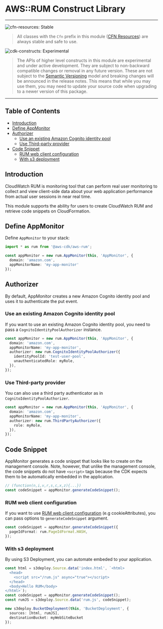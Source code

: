 # AWS::RUM Construct Library
<!--BEGIN STABILITY BANNER-->

---

![cfn-resources: Stable](https://img.shields.io/badge/cfn--resources-stable-success.svg?style=for-the-badge)

> All classes with the `Cfn` prefix in this module ([CFN Resources]) are always stable and safe to use.
>
> [CFN Resources]: https://docs.aws.amazon.com/cdk/latest/guide/constructs.html#constructs_lib

![cdk-constructs: Experimental](https://img.shields.io/badge/cdk--constructs-experimental-important.svg?style=for-the-badge)

> The APIs of higher level constructs in this module are experimental and under active development.
> They are subject to non-backward compatible changes or removal in any future version. These are
> not subject to the [Semantic Versioning](https://semver.org/) model and breaking changes will be
> announced in the release notes. This means that while you may use them, you may need to update
> your source code when upgrading to a newer version of this package.

---

<!--END STABILITY BANNER-->

## Table of Contents

- [Introduction](#introduction)
- [Define AppMonitor](#define-appmonitor)
- [Authorizer](#authorizer)
  - [Use an existing Amazon Cognito identity pool](#use-an-existing-amazon-cognito-identity-pool)
  - [Use Third-party provider](#use-third-party-provider)
- [Code Snippet](#code-snippet)
  - [RUM web client configuration](#rum-web-client-configuration)
  - [With s3 deployment](#with-s3-deployment)

## Introduction

CloudWatch RUM is monitoring tool that can perform real user monitoring to collect and view client-side data about your web application performance from actual user sessions in near real time.

This module supports the ability for users to create CloudWatch RUM and retrieve code snippets on CloudFormation.

## Define AppMonitor

Define `AppMonitor` to your stack:

```ts
import * as rum from '@aws-cdk/aws-rum';

const appMonitor = new rum.AppMonitor(this, 'AppMonitor', {
  domain: 'amazon.com',
  appMonitorName: 'my-app-monitor'
});
```

## Authorizer

By default, AppMonitor creates a new Amazon Cognito identity pool and uses it to authenticate the put event.

### Use an existing Amazon Cognito identity pool

If you want to use an existing Amazon Cognito identity pool, you need to pass a `CognitoIdentityPoolAuthorizer` instance.

```ts
const appMonitor = new rum.AppMonitor(this, 'AppMonitor', {
  domain: 'amazon.com',
  appMonitorName: 'my-app-monitor',
  authorizer: new rum.CognitoIdentityPoolAuthorizer({
    identityPoolId: 'test-user-pool',
    unauthenticatedRole: myRole,
  }),
});
```

### Use Third-party provider

You can also use a third party authenticator as in `CognitoIdentityPoolAuthorizer`.

```ts
const appMonitor = new rum.AppMonitor(this, 'AppMonitor', {
  domain: 'amazon.com',
  appMonitorName: 'my-app-monitor',
  authorizer: new rum.ThirdPartyAuthorizer({
    role: myRole,
  }),
});
```

## Code Snippet

AppMonitor generates a code snippet that looks like to create on the management console. Note, however, that unlike the management console, the code snippets do not have `<script>` tags because the CDK expects them to be automatically embedded in the application.

```ts
// (function(n,i,v,r,s,c,x,z){...})
const codeSnippet = appMonitor.generateCodeSnippet();
```

### RUM web client configuration

If you want to use [RUM web client configuration](https://github.com/aws-observability/aws-rum-web/blob/main/docs/cdn_installation.md) (e.g cookieAttributes), you can pass options to `generateCodeSnippet` argument.

```ts
const codeSnippet = appMonitor.generateCodeSnippet({
  pageIdFormat: rum.PageIdFormat.HASH,
});
```

### With s3 deployment

By using S3 Deployment, you can automate embeded to your application.

```ts
const html = s3deploy.Source.data('index.html', `<html>
  <head>
    <script src="/rum.js" async="true"></script>
  </head>
  <body>Hello RUM</body>
</html>`);
const codeSnippet = appMonitor.generateCodeSnippet();
const rumJS = s3deploy.Source.data('rum.js', codeSnippet);

new s3deploy.BucketDeployment(this, 'BucketDeployment', {
  sources: [html, rumJS],
  destinationBucket: myWebSiteBucket
});
```
